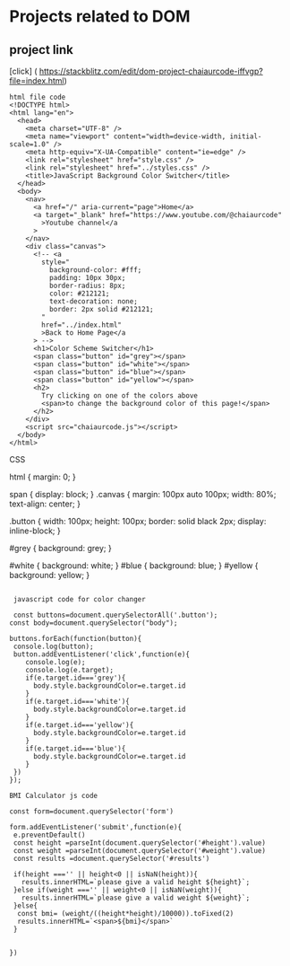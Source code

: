 # Projects related to DOM

## project link 
[click] ( https://stackblitz.com/edit/dom-project-chaiaurcode-iffvgp?file=index.html)

```
html file code
<!DOCTYPE html>
<html lang="en">
  <head>
    <meta charset="UTF-8" />
    <meta name="viewport" content="width=device-width, initial-scale=1.0" />
    <meta http-equiv="X-UA-Compatible" content="ie=edge" />
    <link rel="stylesheet" href="style.css" />
    <link rel="stylesheet" href="../styles.css" />
    <title>JavaScript Background Color Switcher</title>
  </head>
  <body>
    <nav>
      <a href="/" aria-current="page">Home</a>
      <a target="_blank" href="https://www.youtube.com/@chaiaurcode"
        >Youtube channel</a
      >
    </nav>
    <div class="canvas">
      <!-- <a
        style="
          background-color: #fff;
          padding: 10px 30px;
          border-radius: 8px;
          color: #212121;
          text-decoration: none;
          border: 2px solid #212121;
        "
        href="../index.html"
        >Back to Home Page</a
      > -->
      <h1>Color Scheme Switcher</h1>
      <span class="button" id="grey"></span>
      <span class="button" id="white"></span>
      <span class="button" id="blue"></span>
      <span class="button" id="yellow"></span>
      <h2>
        Try clicking on one of the colors above
        <span>to change the background color of this page!</span>
      </h2>
    </div>
    <script src="chaiaurcode.js"></script>
  </body>
</html>

```
CSS

html {
  margin: 0;
}

span {
  display: block;
}
.canvas {
  margin: 100px auto 100px;
  width: 80%;
  text-align: center;
}

.button {
  width: 100px;
  height: 100px;
  border: solid black 2px;
  display: inline-block;
}

#grey {
  background: grey;
}

#white {
  background: white;
}
#blue {
  background: blue;
}
#yellow {
  background: yellow;
}

```

```


 ```
  javascript code for color changer

  const buttons=document.querySelectorAll('.button');
const body=document.querySelector("body");

buttons.forEach(function(button){
  console.log(button);
  button.addEventListener('click',function(e){
     console.log(e);
     console.log(e.target);
     if(e.target.id==='grey'){
       body.style.backgroundColor=e.target.id
     }
     if(e.target.id==='white'){
       body.style.backgroundColor=e.target.id
     }
     if(e.target.id==='yellow'){
       body.style.backgroundColor=e.target.id
     }
     if(e.target.id==='blue'){
       body.style.backgroundColor=e.target.id
     }
  })
});
 ```

 ```
 BMI Calculator js code
 
 const form=document.querySelector('form')

form.addEventListener('submit',function(e){
  e.preventDefault()
  const height =parseInt(document.querySelector('#height').value)
  const weight =parseInt(document.querySelector('#weight').value)
  const results =document.querySelector('#results')

  if(height ==='' || height<0 || isNaN(height)){
    results.innerHTML=`please give a valid height ${height}`; 
  }else if(weight ==='' || weight<0 || isNaN(weight)){
    results.innerHTML=`please give a valid weight ${weight}`; 
  }else{
   const bmi= (weight/((height*height)/10000)).toFixed(2)
   results.innerHTML=`<span>${bmi}</span>`
  }
  

})
 ```